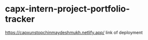# capx-intern-project-portfolio-tracker
https://capxunstopchinmaydeshmukh.netlify.app/ link of deployment
